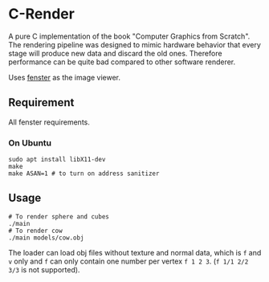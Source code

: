 # C-Render
A pure C implementation of the book "Computer Graphics from Scratch". The rendering pipeline was designed to mimic hardware behavior that every stage will produce new data and discard the old ones. Therefore performance can be quite bad compared to other software renderer.

Uses [fenster](https://github.com/zserge/fenster) as the image viewer.

## Requirement
All fenster requirements.

### On Ubuntu
```shell
sudo apt install libX11-dev
make
make ASAN=1 # to turn on address sanitizer
```

## Usage
```shell
# To render sphere and cubes
./main
# To render cow
./main models/cow.obj
```
The loader can load obj files without texture and normal data, which is `f` and `v` only and `f` can only contain one number per vertex `f 1 2 3`. (`f 1/1 2/2 3/3` is not supported). 

